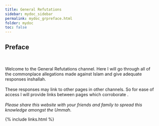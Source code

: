 ```yaml
---
title: General Refutations
sidebar: mydoc_sidebar
permalink: mydoc_grpreface.html
folder: mydoc
toc: false
---
```


## Preface
<br> <br>
Welcome to the General Refutations channel. Here I will go through all of the commonplace allegations made against Islam and give adequate responses inshallah. 
<br><br>
These responses may link to other pages in other channels. So for ease of access I will provide links between pages which corroborate .
<br><br>
*Please share this website with your friends and family to spread this knowledge amongst the Ummah.*


{% include links.html %}
